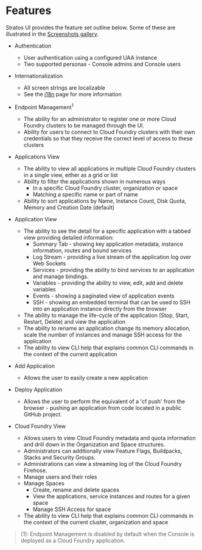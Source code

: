 # Features

Stratos UI provides the feature set outline below. Some of these are illustrated in the [Screenshots gallery](images/screenshots/README.md).

* Authentication
   * User authentication using a configured UAA instance
   * Two supported personas - Console admins and Console users

* Internationalization
   * All screen strings are localizable
   * See the [i18n](i18n.md) page for more information

* Endpoint Management<sup>1</sup>
   * The ability for an administrator to register one or more Cloud Foundry clusters to be managed through the UI.
   * Ability for users to connect to Cloud Foundry clusters with their own credentials so that they receive the correct level of access to these clusters

 * Applications View
    * The ability to view all applications in multiple Cloud Foundry clusters in a single view, either as a grid or list
    * Ability to filter the applications shown in numerous ways
       * In a specific Cloud Foundry cluster, organization or space
       * Matching a specific name or part of name
    * Ability to sort applications by Name, Instance Count, Disk Quota, Memory and Creation Date (default)

  * Application View
     * The ability to see the detail for a specific application with a tabbed view providing detailed information:
        *  Summary Tab - showing key application metadata, instance information, routes and bound services
        * Log Stream - providing a live stream of the application log over Web Sockets
        * Services - providing the ability to bind services to an application and manage bindings.
        * Variables - providing the ability to view, edit, add and delete variables
        * Events - showing a paginated view of application events
        * SSH - showing an embedded terminal that can be used to SSH into an application instance directly from the browser
      * The ability to manage the life-cycle of the application (Stop, Start, Restart, Delete) and view the application
      * The ability to rename an application change its memory allocation, scale the number of instances and manage SSH access for the application
      * The ability to view CLI help that explains common CLI commands in the context of the current application
  * Add Application
    * Allows the user to easily create a new application
  * Deploy Application
    * Allows the user to perform the equivalent of a 'cf push' from the browser - pushing an application from code located in a public GitHub project.
* Cloud Foundry View
    * Allows users to view Cloud Foundry metadata and quota information and drill down in the Organization and Space structures.
    * Administrators can additionally view Feature Flags, Buildpacks, Stacks and Security Groups.
    * Administrations can view a streaming log of the Cloud Foundry Firehose.
    * Manage users and their roles
    * Manage Spaces
       * Create, rename and delete spaces
       * View the applications, service instances and routes for a given space
       * Manage SSH Access for space
    * The ability to view CLI help that explains common CLI commands in the context of the current cluster, organization and space


  
> (1): Endpoint Management is disabled by default when the Console is deployed as a Cloud Foundry application.